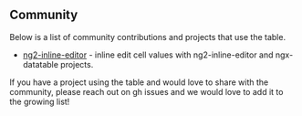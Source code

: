 ## Community

Below is a list of community contributions and projects that use the table.

- [ng2-inline-editor](https://github.com/Caballerog/ng2-inline-editor/tree/master/demos/angular2-data-table) - inline edit cell values with ng2-inline-editor and ngx-datatable projects.

If you have a project using the table and would love to share with the community, please reach out on
gh issues and we would love to add it to the growing list!
